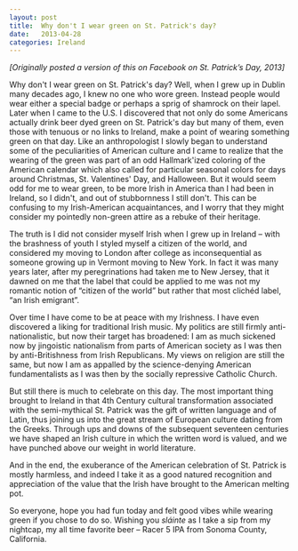 ```yaml
---
layout: post
title:  Why don't I wear green on St. Patrick's day?
date:   2013-04-28
categories: Ireland
---
```


*[Originally posted a version of this on Facebook on St. Patrick’s Day, 2013]*

Why don't I wear green on St. Patrick's day? Well, when I grew up in Dublin many
decades ago, I knew no one who wore green. Instead people would wear either a
special badge or perhaps a sprig of shamrock on their lapel. Later when I came
to the U.S. I discovered that not only do some Americans actually drink beer
dyed green on St. Patrick's day but many of them, even those with tenuous or no
links to Ireland, make a point of wearing something green on that day. Like an
anthropologist I slowly began to understand some of the peculiarities of
American culture and I came to realize that the wearing of the green was part of
an odd Hallmark'ized coloring of the American calendar which also called for
particular seasonal colors for days around Christmas, St. Valentines' Day, and
Halloween. But it would seem odd for me to wear green, to be more Irish in
America than I had been in Ireland, so I didn't, and out of stubbornness I still
don't. This can be confusing to my Irish-American acquaintances, and I worry
that they might consider my pointedly non-green attire as a rebuke of their
heritage.

The truth is I did not consider myself Irish when I grew up in Ireland – with
the brashness of youth I styled myself a citizen of the world, and considered my
moving to London after college as inconsequential as someone growing up in
Vermont moving to New York. In fact it was many years later, after my
peregrinations had taken me to New Jersey, that it dawned on me that the label
that could be applied to me was not my romantic notion of “citizen of the world”
but rather that most clichéd label, “an Irish emigrant”.

Over time I have come to be at peace with my Irishness. I have even discovered a
liking for traditional Irish music. My politics are still firmly
anti-nationalistic, but now their target has broadened: I am as much sickened
now by jingoistic nationalism from parts of American society as I was then by
anti-Britishness from Irish Republicans. My views on religion are still the
same, but now I am as appalled by the science-denying American fundamentalists
as I was then by the socially repressive Catholic Church.

But still there is much to celebrate on this day. The most important thing
brought to Ireland in that 4th Century cultural transformation associated with
the semi-mythical St. Patrick was the gift of written language and of Latin,
thus joining us into the great stream of European culture dating from the
Greeks. Through ups and downs of the subsequent seventeen centuries we have
shaped an Irish culture in which the written word is valued, and we have punched
above our weight in world literature.

And in the end, the exuberance of the American celebration of St. Patrick is
mostly harmless, and indeed I take it as a good natured recognition and
appreciation of the value that the Irish have brought to the American melting
pot.

So everyone, hope you had fun today and felt good vibes while wearing green if
you chose to do so. Wishing you *sláinte* as I take a sip from my nightcap, my
all time favorite beer – Racer 5 IPA from Sonoma County, California.
